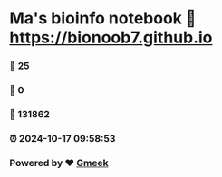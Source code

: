 # Ma's bioinfo notebook :link: https://bionoob7.github.io 
### :page_facing_up: [25](https://bionoob7.github.io/tag.html) 
### :speech_balloon: 0 
### :hibiscus: 131862 
### :alarm_clock: 2024-10-17 09:58:53 
### Powered by :heart: [Gmeek](https://github.com/Meekdai/Gmeek)
